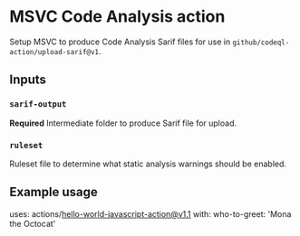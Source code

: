 # MSVC Code Analysis action

Setup MSVC to produce Code Analysis Sarif files for use in `github/codeql-action/upload-sarif@v1`.

## Inputs

### `sarif-output`

**Required** Intermediate folder to produce Sarif file for upload.

### `ruleset`

Ruleset file to determine what static analysis warnings should be enabled.

## Example usage

uses: actions/hello-world-javascript-action@v1.1
with:
  who-to-greet: 'Mona the Octocat'